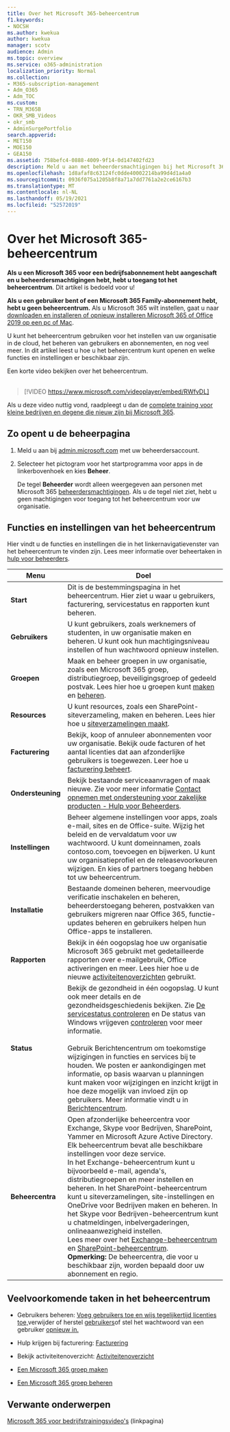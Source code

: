 ```yaml
---
title: Over het Microsoft 365-beheercentrum
f1.keywords:
- NOCSH
ms.author: kwekua
author: kwekua
manager: scotv
audience: Admin
ms.topic: overview
ms.service: o365-administration
localization_priority: Normal
ms.collection:
- M365-subscription-management
- Adm_O365
- Adm_TOC
ms.custom:
- TRN_M365B
- OKR_SMB_Videos
- okr_smb
- AdminSurgePortfolio
search.appverid:
- MET150
- MOE150
- GEA150
ms.assetid: 758befc4-0888-4009-9f14-0d147402fd23
description: Meld u aan met beheerdersmachtigingen bij het Microsoft 365-beheercentrum om uw organisatie in de cloud in te stellen en gebruikers en abonnementen te beheren.
ms.openlocfilehash: 1d8afaf8c63124fc0dde40002214ba99d4d1a4a0
ms.sourcegitcommit: 0936f075a1205b8f8a71a7dd7761a2e2ce6167b3
ms.translationtype: MT
ms.contentlocale: nl-NL
ms.lasthandoff: 05/19/2021
ms.locfileid: "52572019"
---
```

# <a name="about-the-microsoft-365-admin-center"></a>Over het Microsoft 365-beheercentrum

**Als u een Microsoft 365 voor een bedrijfsabonnement hebt aangeschaft en u beheerdersmachtigingen hebt, hebt u toegang tot het beheercentrum**. Dit artikel is bedoeld voor u!

**Als u een gebruiker bent of een Microsoft 365 Family-abonnement hebt, hebt u geen beheercentrum.** Als u Microsoft 365 wilt instellen, gaat u naar [downloaden en installeren of opnieuw installeren Microsoft 365 of Office 2019 op een pc of Mac](https://support.microsoft.com/office/4414eaaf-0478-48be-9c42-23adc4716658).

U kunt het beheercentrum gebruiken voor het instellen van uw organisatie in de cloud, het beheren van gebruikers en abonnementen, en nog veel meer. In dit artikel leest u hoe u het beheercentrum kunt openen en welke functies en instellingen er beschikbaar zijn.

Een korte video bekijken over het beheercentrum. <br><br>

> [!VIDEO https://www.microsoft.com/videoplayer/embed/RWfvDL]

Als u deze video nuttig vond, raadpleegt u dan de [complete training voor kleine bedrijven en degene die nieuw zijn bij Microsoft 365](../../business-video/index.yml).

## <a name="how-to-get-to-the-admin-center"></a>Zo opent u de beheerpagina

1. Meld u aan bij <a href="https://go.microsoft.com/fwlink/p/?linkid=2024339" target="_blank">admin.microsoft.com</a> met uw beheerdersaccount.

2. Selecteer het pictogram voor het startprogramma voor apps in de linkerbovenhoek en kies **Beheer**.

    De tegel **Beheerder** wordt alleen weergegeven aan personen met Microsoft 365 [beheerdersmachtigingen](../add-users/about-admin-roles.md). Als u de tegel niet ziet, hebt u geen machtigingen voor toegang tot het beheercentrum voor uw organisatie.

## <a name="admin-center-features-and-settings"></a>Functies en instellingen van het beheercentrum

Hier vindt u de functies en instellingen die in het linkernavigatievenster van het beheercentrum te vinden zijn. Lees meer informatie over beheertaken in [hulp voor beheerders](../../business-video/admin-center-overview.md).
  
|**Menu**|**Doel**|
|-----|-----|
|**Start** <br/> |Dit is de bestemmingspagina in het beheercentrum. Hier ziet u waar u gebruikers, facturering, servicestatus en rapporten kunt beheren.  <br/> |
|**Gebruikers** <br/> |U kunt gebruikers, zoals werknemers of studenten, in uw organisatie maken en beheren. U kunt ook hun machtigingsniveau instellen of hun wachtwoord opnieuw instellen.  <br/> |
|**Groepen** <br/> |Maak en beheer groepen in uw organisatie, zoals een Microsoft 365 groep, distributiegroep, beveiligingsgroep of gedeeld postvak. Lees hier hoe u groepen kunt [maken](../create-groups/create-groups.md) en [beheren](../create-groups/manage-groups.md).  <br/> |
|**Resources** <br/> |U kunt resources, zoals een SharePoint-siteverzameling, maken en beheren. Lees hier hoe u [siteverzamelingen maakt](/sharepoint/create-site-collection).  <br/> |
|**Facturering** <br/> |Bekijk, koop of annuleer abonnementen voor uw organisatie. Bekijk oude facturen of het aantal licenties dat aan afzonderlijke gebruikers is toegewezen. Leer hoe u [facturering beheert](../../commerce/index.yml).  <br/> |
|**Ondersteuning** <br/> | Bekijk bestaande serviceaanvragen of maak nieuwe. Zie voor meer informatie [Contact opnemen met ondersteuning voor zakelijke producten - Hulp voor Beheerders](../../business-video/get-help-support.md). |
|**Instellingen** <br/> |Beheer algemene instellingen voor apps, zoals e-mail, sites en de Office-suite. Wijzig het beleid en de vervaldatum voor uw wachtwoord. U kunt domeinnamen, zoals contoso.com, toevoegen en bijwerken. U kunt uw organisatieprofiel en de releasevoorkeuren wijzigen. En kies of partners toegang hebben tot uw beheercentrum.  <br/> |
|**Installatie** <br/> |Bestaande domeinen beheren, meervoudige verificatie inschakelen en beheren, beheerderstoegang beheren, postvakken van gebruikers migreren naar Office 365, functie-updates beheren en gebruikers helpen hun Office-apps te installeren. |
|**Rapporten** <br/> |Bekijk in één oogopslag hoe uw organisatie Microsoft 365 gebruikt met gedetailleerde rapporten over e-mailgebruik, Office activeringen en meer. Lees hier hoe u de nieuwe [activiteitenoverzichten](../activity-reports/activity-reports.md) gebruikt.  <br/> |
|**Status** <br/> |Bekijk de gezondheid in één oogopslag. U kunt ook meer details en de gezondheidsgeschiedenis bekijken. Zie [De servicestatus controleren](../../enterprise/view-service-health.md) en De status van Windows vrijgeven [controleren](/windows/deployment/update/check-release-health) voor meer informatie.  <br/><br/>Gebruik Berichtencentrum om toekomstige wijzigingen in functies en services bij te houden. We posten er aankondigingen met informatie, op basis waarvan u planningen kunt maken voor wijzigingen en inzicht krijgt in hoe deze mogelijk van invloed zijn op gebruikers. Meer informatie vindt u in [Berichtencentrum](../manage/message-center.md). <br/> |
|**Beheercentra** <br/> |Open afzonderlijke beheercentra voor Exchange, Skype voor Bedrijven, SharePoint, Yammer en Microsoft Azure Active Directory. Elk beheercentrum bevat alle beschikbare instellingen voor deze service.  <br/> In het Exchange-beheercentrum kunt u bijvoorbeeld e-mail, agenda's, distributiegroepen en meer instellen en beheren. In het SharePoint-beheercentrum kunt u siteverzamelingen, site-instellingen en OneDrive voor Bedrijven maken en beheren. In het Skype voor Bedrijven-beheercentrum kunt u chatmeldingen, inbelvergaderingen, onlineaanwezigheid instellen.  <br/> Lees meer over het [Exchange-beheercentrum](/exchange/exchange-admin-center) en [SharePoint-beheercentrum](/sharepoint/sharepoint-online).<br/> **Opmerking:** De beheercentra, die voor u beschikbaar zijn, worden bepaald door uw abonnement en regio.           |
   
## <a name="common-tasks-in-the-admin-center"></a>Veelvoorkomende taken in het beheercentrum

- Gebruikers beheren: [Voeg gebruikers toe en wijs tegelijkertijd licenties toe,](../add-users/add-users.md)verwijder of herstel [gebruikers](../add-users/delete-a-user.md)of stel het wachtwoord van een gebruiker [opnieuw in.](../add-users/reset-passwords.md)

- Hulp krijgen bij facturering: [Facturering](../../commerce/index.yml)

- Bekijk activiteitenoverzicht: [Activiteitenoverzicht](../activity-reports/activity-reports.md)

- [Een Microsoft 365 groep maken](../create-groups/create-groups.md)

- [Een Microsoft 365 groep beheren](../create-groups/manage-groups.md)

## <a name="related-content"></a>Verwante onderwerpen

[Microsoft 365 voor bedrijfstrainingsvideo's](../../business-video/index.yml) (linkpagina)